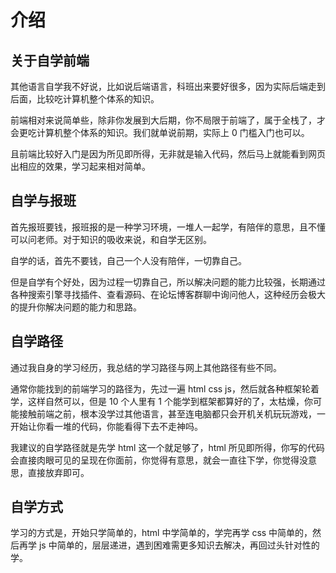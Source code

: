 # 介绍

## 关于自学前端

其他语言自学我不好说，比如说后端语言，科班出来要好很多，因为实际后端走到后面，比较吃计算机整个体系的知识。

前端相对来说简单些，除非你发展到大后期，你不局限于前端了，属于全栈了，才会更吃计算机整个体系的知识。我们就单说前期，实际上 0 门槛入门也可以。

且前端比较好入门是因为所见即所得，无非就是输入代码，然后马上就能看到网页出相应的效果，学习起来相对简单。

## 自学与报班

首先报班要钱，报班报的是一种学习环境，一堆人一起学，有陪伴的意思，且不懂可以问老师。对于知识的吸收来说，和自学无区别。

自学的话，首先不要钱，自己一个人没有陪伴，一切靠自己。

但是自学有个好处，因为过程一切靠自己，所以解决问题的能力比较强，长期通过各种搜索引擎寻找插件、查看源码、在论坛博客群聊中询问他人，这种经历会极大的提升你解决问题的能力和思路。

## 自学路径

通过我自身的学习经历，我总结的学习路径与网上其他路径有些不同。

通常你能找到的前端学习的路径为，先过一遍 html css js，然后就各种框架轮着学，这样自然可以，但是 10 个人里有 1 个能学到框架都算好的了，太枯燥，你可能接触前端之前，根本没学过其他语言，甚至连电脑都只会开机关机玩玩游戏，一开始让你看一堆的代码，你能看得下去不走神吗。

我建议的自学路径就是先学 html 这一个就足够了，html 所见即所得，你写的代码会直接肉眼可见的呈现在你面前，你觉得有意思，就会一直往下学，你觉得没意思，直接放弃即可。

## 自学方式

学习的方式是，开始只学简单的，html 中学简单的，学完再学 css 中简单的，然后再学 js 中简单的，层层递进，遇到困难需更多知识去解决，再回过头针对性的学。
